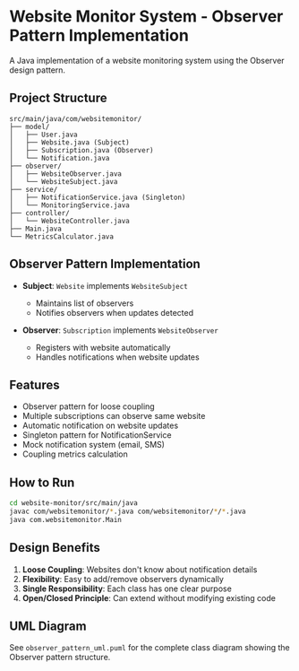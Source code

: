 # Website Monitor System - Observer Pattern Implementation

A Java implementation of a website monitoring system using the Observer design pattern.

## Project Structure

```
src/main/java/com/websitemonitor/
├── model/
│   ├── User.java
│   ├── Website.java (Subject)
│   ├── Subscription.java (Observer)
│   └── Notification.java
├── observer/
│   ├── WebsiteObserver.java
│   └── WebsiteSubject.java
├── service/
│   ├── NotificationService.java (Singleton)
│   └── MonitoringService.java
├── controller/
│   └── WebsiteController.java
├── Main.java
└── MetricsCalculator.java
```

## Observer Pattern Implementation

- **Subject**: `Website` implements `WebsiteSubject`
  - Maintains list of observers
  - Notifies observers when updates detected
  
- **Observer**: `Subscription` implements `WebsiteObserver`
  - Registers with website automatically
  - Handles notifications when website updates

## Features

- Observer pattern for loose coupling
- Multiple subscriptions can observe same website
- Automatic notification on website updates
- Singleton pattern for NotificationService
- Mock notification system (email, SMS)
- Coupling metrics calculation

## How to Run

```bash
cd website-monitor/src/main/java
javac com/websitemonitor/*.java com/websitemonitor/*/*.java
java com.websitemonitor.Main
```

## Design Benefits

1. **Loose Coupling**: Websites don't know about notification details
2. **Flexibility**: Easy to add/remove observers dynamically
3. **Single Responsibility**: Each class has one clear purpose
4. **Open/Closed Principle**: Can extend without modifying existing code

## UML Diagram

See `observer_pattern_uml.puml` for the complete class diagram showing the Observer pattern structure.